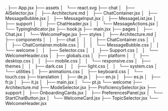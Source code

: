 .
├── App.jsx
├── assets
│   └── react.svg
├── chat
│   ├── AISelector.jsx
│   ├── Architecture.md
│   ├── ChatContainer.jsx
│   ├── MessageBubble.jsx
│   ├── MessageInput.jsx
│   ├── MessageList.jsx
│   ├── support
│   │   ├── ChatHeader.jsx
│   │   └── MessageActions.jsx
│   └── TypingIndicator.jsx
├── hook.js
├── main.jsx
├── pages
│   ├── Chat.jsx
│   └── WelcomePage.jsx
├── styles
│   ├── Architecture.md
│   ├── components
│   │   ├── chat
│   │   │   ├── ChatContainer.css
│   │   │   ├── ChatContainer.mobile.css
│   │   │   └── MessageBubble.css
│   │   └── welcome
│   │   ├── Selector.css
│   │   ├── Support.css
│   │   └── WelcomeHeader.css
│   ├── globals.css
│   ├── platform
│   │   ├── desktop.css
│   │   ├── mobile.css
│   │   └── responsive.css
│   ├── themes
│   │   ├── dark.css
│   │   ├── light.css
│   │   └── system.css
│   └── utilities
│   ├── animations.css
│   ├── keyboard.css
│   └── touch.css
├── translation
│   ├── de.js
│   ├── en.js
│   ├── es.js
│   ├── fr.js
│   ├── it.js
│   ├── main.jsx
│   └── pt.js
└── welcome
├── Architecture.md
├── ModeSelector.jsx
├── ProficiencySelector.jsx
├── support
│   ├── OnboardingCards.jsx
│   ├── PreferencesPanel.jsx
│   └── StartChatButton.jsx
│   └── WelcomeCard.jsx
├── TopicSelector.jsx
└── WelcomeHeader.jsx
